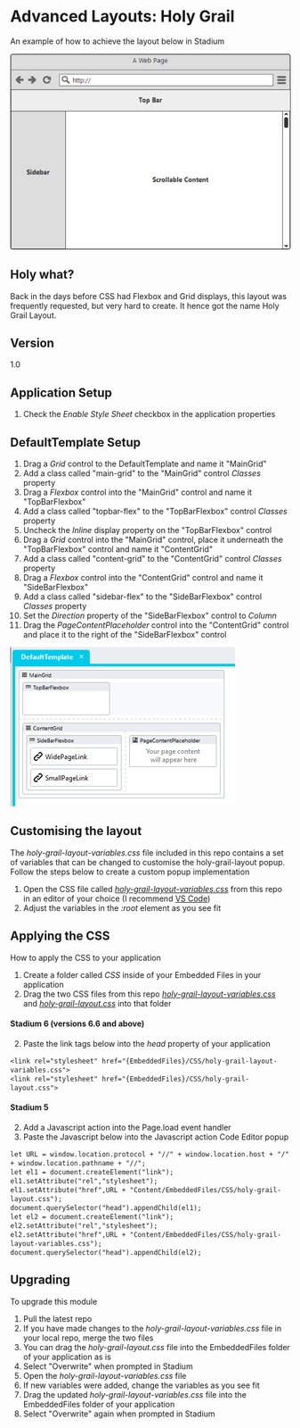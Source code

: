 # Advanced Layouts: Holy Grail
An example of how to achieve the layout below in Stadium

![](images/holy-grail-layout.png)

## Holy what?
Back in the days before CSS had Flexbox and Grid displays, this layout was frequently requested, but very hard to create. It hence got the name Holy Grail Layout. 

## Version
1.0

## Application Setup
1. Check the *Enable Style Sheet* checkbox in the application properties

## DefaultTemplate Setup
1. Drag a *Grid* control to the DefaultTemplate and name it "MainGrid"
2. Add a class called "main-grid" to the "MainGrid" control *Classes* property 
4. Drag a *Flexbox* control into the "MainGrid" control and name it "TopBarFlexbox"
5. Add a class called "topbar-flex" to the "TopBarFlexbox" control *Classes* property 
6. Uncheck the *Inline* display property on the "TopBarFlexbox" control
7. Drag a *Grid* control into the "MainGrid" control, place it underneath the "TopBarFlexbox" control and name it "ContentGrid"
8. Add a class called "content-grid" to the "ContentGrid" control *Classes* property 
9. Drag a *Flexbox* control into the "ContentGrid" control and name it "SideBarFlexbox"
10. Add a class called "sidebar-flex" to the "SideBarFlexbox" control *Classes* property 
11. Set the *Direction* property of the "SideBarFlexbox" control to *Column*
12. Drag the *PageContentPlaceholder* control into the "ContentGrid" control and place it to the right of the "SideBarFlexbox" control

![](images/default-template-designer-view.png)

## Customising the layout
The *holy-grail-layout-variables.css* file included in this repo contains a set of variables that can be changed to customise the holy-grail-layout popup. Follow the steps below to create a custom popup implementation 
1. Open the CSS file called [*holy-grail-layout-variables.css*](holy-grail-layout-variables.css) from this repo in an editor of your choice (I recommend [VS Code](https://code.visualstudio.com/))
2. Adjust the variables in the *:root* element as you see fit

## Applying the CSS
How to apply the CSS to your application
1. Create a folder called *CSS* inside of your Embedded Files in your application
2. Drag the two CSS files from this repo [*holy-grail-layout-variables.css*](holy-grail-layout-variables.css) and [*holy-grail-layout.css*](holy-grail-layout.css) into that folder

#### Stadium 6 (versions 6.6 and above)
2. Paste the link tags below into the *head* property of your application
```
<link rel="stylesheet" href="{EmbeddedFiles}/CSS/holy-grail-layout-variables.css">
<link rel="stylesheet" href="{EmbeddedFiles}/CSS/holy-grail-layout.css">
``` 

#### Stadium 5
2. Add a Javascript action into the Page.load event handler 
3. Paste the Javascript below into the Javascript action Code Editor popup
```
let URL = window.location.protocol + "//" + window.location.host + "/" + window.location.pathname + "//";
let el1 = document.createElement("link");
el1.setAttribute("rel","stylesheet");
el1.setAttribute("href",URL + "Content/EmbeddedFiles/CSS/holy-grail-layout.css");
document.querySelector("head").appendChild(el1);
let el2 = document.createElement("link");
el2.setAttribute("rel","stylesheet");
el2.setAttribute("href",URL + "Content/EmbeddedFiles/CSS/holy-grail-layout-variables.css");
document.querySelector("head").appendChild(el2);
``` 

## Upgrading
To upgrade this module
1. Pull the latest repo
2. If you have made changes to the *holy-grail-layout-variables.css* file in your local repo, merge the two files
3. You can drag the *holy-grail-layout.css* file into the EmbeddedFiles folder of your application as is
4. Select "Overwrite" when prompted in Stadium
5. Open the *holy-grail-layout-variables.css* file 
6. If new variables were added, change the variables as you see fit 
7. Drag the updated *holy-grail-layout-variables.css* file into the EmbeddedFiles folder of your application
8. Select "Overwrite" again when prompted in Stadium